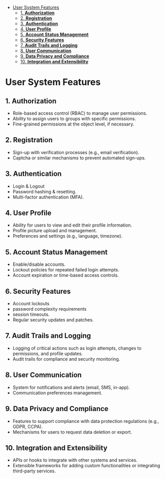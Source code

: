 
- [User System Features](#user-system-features)
  - [1. **Authorization**](#1-authorization)
  - [2. **Registration**](#2-registration)
  - [3. **Authentication**](#3-authentication)
  - [4. **User Profile**](#4-user-profile)
  - [5. **Account Status Management**](#5-account-status-management)
  - [6. **Security Features**](#6-security-features)
  - [7. **Audit Trails and Logging**](#7-audit-trails-and-logging)
  - [8. **User Communication**](#8-user-communication)
  - [9. **Data Privacy and Compliance**](#9-data-privacy-and-compliance)
  - [10. **Integration and Extensibility**](#10-integration-and-extensibility)


# User System Features
## 1. **Authorization**
   - Role-based access control (RBAC) to manage user permissions.
   - Ability to assign users to groups with specific permissions.
   - Fine-grained permissions at the object level, if necessary.
  
## 2. **Registration**
   - Sign-up with verification processes (e.g., email verification).
   - Captcha or similar mechanisms to prevent automated sign-ups.

## 3. **Authentication**
   - Login & Logout
   - Password hashing & resetting.
   - Multi-factor authentication (MFA).
 
## 4. **User Profile**
   - Ability for users to view and edit their profile information.
   - Profile picture upload and management.
   - Preferences and settings (e.g., language, timezone).


## 5. **Account Status Management**
   - Enable/disable accounts.
   - Lockout policies for repeated failed login attempts.
   - Account expiration or time-based access controls.

## 6. **Security Features**
   - Account lockouts
   - password complexity requirements
   - session timeouts.
   - Regular security updates and patches.


## 7. **Audit Trails and Logging**
   - Logging of critical actions such as login attempts, changes to permissions, and profile updates.
   - Audit trails for compliance and security monitoring.


## 8. **User Communication**
   - System for notifications and alerts (email, SMS, in-app).
   - Communication preferences management.

## 9. **Data Privacy and Compliance**
   - Features to support compliance with data protection regulations (e.g., GDPR, CCPA).
   - Mechanisms for users to request data deletion or export.

## 10. **Integration and Extensibility**
  - APIs or hooks to integrate with other systems and services.
  - Extensible frameworks for adding custom functionalities or integrating third-party services.
